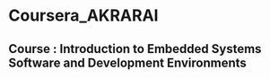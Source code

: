 # Coursera_AKRARAI

## Course : Introduction to Embedded Systems Software and Development Environments
